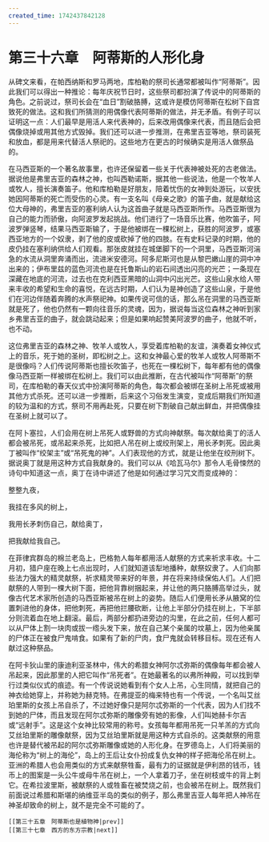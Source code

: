 ```yaml
---
created_time: 1742437842128
---
```

   

# 第三十六章　阿蒂斯的人形化身

从碑文来看，在帕西纳斯和罗马两地，库柏勒的祭司长通常都被叫作“阿蒂斯”。因此我们可以得出一种推论：每年庆祝节日时，这些祭司都扮演了传说中的阿蒂斯的角色。之前说过，祭司长会在“血日”割破胳膊，这或许是模仿阿蒂斯在松树下自宫致死的做法。这和我们所猜测的用偶像代表阿蒂斯的做法，并无矛盾。有例子可以证明这一点：人们最早是用活人来代表神的，后来改用偶像来代表，而且随后会把偶像烧掉或用其他方式毁掉。我们还可以进一步推测，在弗里吉亚等地，祭司装死和放血，都是用来代替活人祭祀的。这些地方在更古的时候确实是用活人做祭品的。

在马西亚斯的一个著名故事里，也许还保留着一些关于代表神被处死的古老做法。据说他是弗里吉亚的森林之神，也叫西勒诺斯，据其他一些说法，他是一个牧羊人或牧人，擅长演奏笛子。他和库柏勒是好朋友，陪着忧伤的女神到处游玩，以安抚她因阿蒂斯的死亡而受伤的心灵。有一支名叫《母亲之歌》的笛子曲，就是献给这位大母神的，弗里吉亚的塞利纳人认为这首曲子就是马西亚斯所作。马西亚斯很为自己的能力而骄傲，向阿波罗发起挑战。他们进行了一场音乐比赛，他吹笛子，阿波罗弹竖琴，结果马西亚斯输了，于是他被绑在一棵松树上，获胜的阿波罗，或塞西亚地方的一个奴隶，剥了他的皮或砍掉了他的四肢。在有史料记录的时期，他的皮仍挂在塞利纳供给人们观看。那张皮就挂在城堡脚下的一个洞里，马西亚斯河湍急的水流从洞里奔涌而出，流进米安德河。阿多尼斯河也是从黎巴嫩山崖的洞中冲出来的；伊布里兹的蓝色河流也是在托鲁斯山的岩石间透出闪亮的光芒；一条现在深藏在地底的河流，过去也在克利西亚黑暗的山洞中闪出光芒。这些山泉水给人带来丰收的希望和生命的喜悦，在远古时期，人们认为是神创造了这些山泉，于是他们在河边伴随着奔腾的水声祭祀神。如果传说可信的话，那么吊在洞里的马西亚斯就是死了，他也仍然有一颗向往音乐的灵魂，因为，据说每当这位森林之神听到家乡弗里吉亚的曲子，就会跳动起来；但是如果响起赞美阿波罗的曲子，他就不听，也不动。

这位弗里吉亚的森林之神、牧羊人或牧人，享受着库柏勒的友谊，演奏着女神仪式上的音乐，死于她的圣树，即松树之上。这和女神最心爱的牧羊人或牧人阿蒂斯不是很像吗？人们传说阿蒂斯也擅长吹笛子，也死在一棵松树下，每年都有他的偶像像马西亚斯一样被绑在松树上。我们可以由此推断，在古代被叫作“阿蒂斯”的祭司，在库柏勒的春天仪式中扮演阿蒂斯的角色，每次都会被绑在圣树上吊死或被用其他方式杀死。还可以进一步推断，后来这个习俗发生演变，变成后期我们所知道的较为温和的方式，祭司不用再赴死，只要在树下割破自己献出鲜血，并把偶像挂在圣树上就可以了。

在阿卜塞拉，人们会用在树上吊死人或野兽的方式向神献祭。每次献给奥丁的活人都会被吊死，或吊起来杀死，比如把人吊在树上或绞刑架上，用长矛刺死。因此奥丁被叫作“绞架主”或“吊死鬼的神”。人们表现他的方式，就是让他坐在绞刑树下。据说奥丁就是用这种方式自我献身的。我们可以从《哈瓦马尔》那令人毛骨悚然的诗句中知道这一点，奥丁在诗中讲述了他是如何通过学习咒文而变成神的：  
  

整整九夜，

我挂在多风的树上，

我用长矛刺伤自己，献给奥丁，

把我献给我自己。  
  

在菲律宾群岛的棉兰老岛上，巴格勃人每年都用活人献祭的方式来祈求丰收。十二月初，猎户座在晚上七点出现时，人们就知道该犁地播种，献祭奴隶了。人们向那些法力强大的精灵献祭，祈求精灵带来好的年景，并在将来持续保佑人们。人们把献祭的人带到一棵大树下面，把他背靠树捆起来，并让他的两只胳膊高举过头，就像古代艺术家所创造的马西亚斯被吊在树上的姿势。随后人们便用长矛从腋窝的位置刺进他的身体，把他刺死，再把他拦腰砍断，让他上半部分仍挂在树上，下半部分则流着血在地上翻滚。最后，两部分都扔进旁边的沟里，在此之前，任何人都可以从尸体上割一块肉或拔一绺头发下来，放在自己某个亲属的坟墓上，因为他亲属的尸体正在被食尸鬼啃食。如果有了新的尸肉，食尸鬼就会转移目标。现在还有人献过这种祭品。

在阿卡狄山里的康迪利亚圣林中，伟大的希腊女神阿尔忒弥斯的偶像每年都会被人吊起来，因此那里的人把它叫作“吊死者”。在她最著名的以弗所神殿，可以找到举行过类似仪式的痕迹。有一个传说说她看到有个女人上吊，心生同情，就把自己的神衣给她穿上，并称她为赫克特。在弗提亚的梅来特也有一个传说，一个名叫艾丝珀里斯的女孩上吊自杀了，不过她好像只是阿尔忒弥斯的一个代表，因为人们找不到她的尸体，而且发现在阿尔忒弥斯的雕像旁有她的影像，人们叫她赫卡尔吉或“远射手”。这是这个女神比较常用的称号。女孩每年都用吊死一只羊羔的方式向艾丝珀里斯的雕像献祭，因为艾丝珀里斯就是用这种方式自杀的。这类献祭的用意也许是替代被吊起的阿尔忒弥斯雕像或她的人形化身。在罗德岛上，人们将美丽的海伦称为“树上的海伦”，岛上的王后让女仆扮成复仇女神的样子把海伦吊在树上。亚洲的希腊人也会用类似的方式来献祭牲畜，最有力的证据就是伊利昂的钱币，钱币上的图案是一头公牛或母牛吊在树上，一个人拿着刀子，坐在树枝或牛的背上刺它。在希拉波里斯，被献祭的人或牲畜在被焚烧之前，也会被吊在树上。既然我们前面说过希腊和斯堪的纳维亚半岛的类似的例子，那么弗里吉亚人每年把人神吊在神圣却致命的树上，就不是完全不可能的了。

```booknav
[[第三十五章　阿蒂斯也是植物神|prev]]
[[第三十七章　西方的东方宗教|next]]
```
